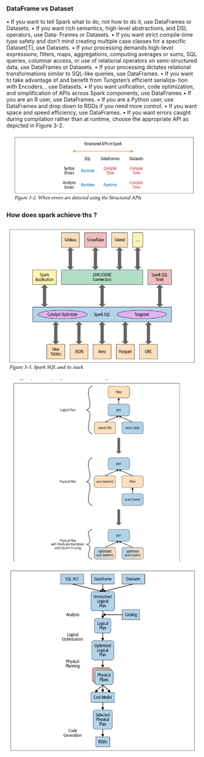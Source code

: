 ### DataFrame vs Dataset

• If you want to tell Spark what to do, not how to do it, use DataFrames or Datasets.
• If you want rich semantics, high-level abstractions, and DSL operators, use Data‐
Frames or Datasets.
• If you want strict compile-time type safety and don’t mind creating multiple case
classes for a specific Dataset[T], use Datasets.
• If your processing demands high-level expressions, filters, maps, aggregations,
computing averages or sums, SQL queries, columnar access, or use of relational
operators on semi-structured data, use DataFrames or Datasets.
• If your processing dictates relational transformations similar to SQL-like queries,
use DataFrames.
• If you want to take advantage of and benefit from Tungsten’s efficient serializa‐
tion with Encoders, , use Datasets.
• If you want unification, code optimization, and simplification of APIs across
Spark components, use DataFrames
• If you are an R user, use DataFrames.
• If you are a Python user, use DataFrames and drop down to RDDs if you need
more control.
• If you want space and speed efficiency, use DataFrames.
• If you want errors caught during compilation rather than at runtime, choose the
appropriate API as depicted in Figure 3-2.

![Alt text](image.png)

### How does spark achieve ths ?

![Alt text](image-1.png)

![Alt text](image-2.png)

![Alt text](image-3.png)